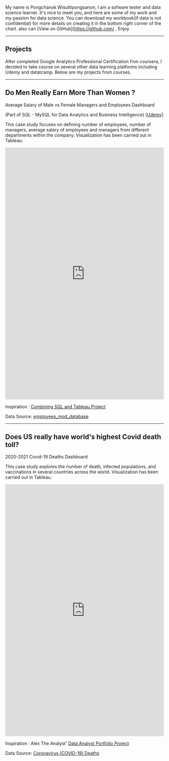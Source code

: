 
My name is Pongchanok Wisuttipongsanon, I am a sofware tester and data science learner. It's nice to meet you, and here are some of my work and my passion for data science. You can download my workbook(if data is not confidential) for more details on creating it in the bottom right corner of the chart. also can [View on GitHub](https://github.com/ , Enjoy


-----

## Projects
After completed Google Analytics Professional Certification fron coursera, I decided to take course on several other data learning platforms including Udemy and datatcamp. Below are my projects from courses.

-----
## Do Men Really Earn More Than Women ? 
Average Salary of Male vs Female Managers and Employees Dashboard

(Part of SQL - MySQL for Data Analytics and Business Intelligence) [(Udemy)](https://www.udemy.com/course/sql-mysql-for-data-analytics-and-business-intelligence/)

This case study focuses on defining number of employees, number of managers, average salary of employees and managers from different departments within the company. Visualization has been carried out in Tableau.

<iframe seamless frameborder="0" src=https://public.tableau.com/shared/G7ZQZMF4G?:display_count=n&:origin=viz_share_link" width = '100%' height = '800' scrolling='yes' ></iframe>
                                                                                                                         
                                                                                                                         
                                                                                                                         
Inspiration : [Combining SQL and Tableau Project](https://www.udemy.com/course/sql-mysql-for-data-analytics-and-business-intelligence/)                                                                                                                         
                                                                                                                         
Data Source: [employees_mod_database](https://www.dropbox.com/s/3czfpe0njsq868q/employees_mod.sql?dl=0)
                                                                                                                         
-----
## Does US really have world's highest Covid death toll?
                                                                                                                         
2020-2021 Covid-19 Deaths Dashboard 

This case study explores the number of death, infected populations, and vaccinations in several countries across the world. Visualization has been carried out in Tableau.

<iframe seamless frameborder="0" src=https://public.tableau.com/views/2020-2021Covid-19Dashboard/Dashboard1?:language=en-US&:display_count=n&:origin=viz_share_link" width = '100%' height = '800' scrolling='yes' ></iframe>



Inspiration : Alex The Analyst' [Data Analyst Portfolio Project](https://www.youtube.com/watch?v=qfyynHBFOsM&list=PLUaB-1hjhk8H48Pj32z4GZgGWyylqv85f&index=1)


Data Source: [Coronavirus (COVID-19) Deaths](https://ourworldindata.org/covid-deaths)
                                                                                                                      
